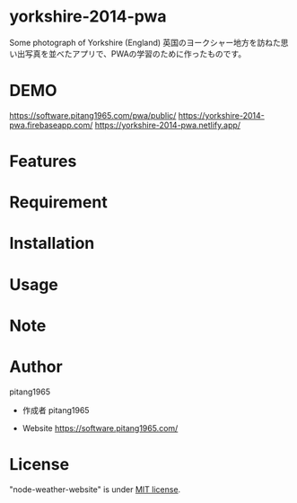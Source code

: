 # yorkshire-2014-pwa
Some photograph of Yorkshire (England)
英国のヨークシャー地方を訪ねた思い出写真を並べたアプリで、PWAの学習のために作ったものです。

# DEMO
https://software.pitang1965.com/pwa/public/
https://yorkshire-2014-pwa.firebaseapp.com/
https://yorkshire-2014-pwa.netlify.app/

# Features
 
# Requirement
 
# Installation

# Usage
 
# Note
 
# Author
pitang1965
 
* 作成者
pitang1965

* Website
https://software.pitang1965.com/
 
# License
"node-weather-website" is under [MIT license](https://en.wikipedia.org/wiki/MIT_License).

